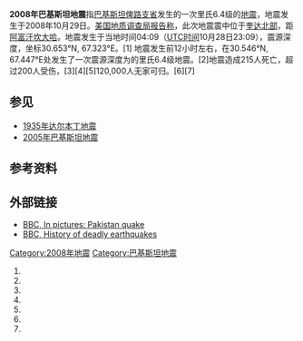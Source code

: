 **2008年巴基斯坦地震**指[巴基斯坦](../Page/巴基斯坦.md "wikilink")[俾路支省](../Page/俾路支省.md "wikilink")发生的一次里氏6.4级的[地震](../Page/地震.md "wikilink")，地震发生于2008年10月29日。[美国地质调查局报告称](https://zh.wikipedia.org/wiki/美国地质调查局 "wikilink")，此次地震震中位于[奎达北部](https://zh.wikipedia.org/wiki/奎达 "wikilink")，距[阿富汗](../Page/阿富汗.md "wikilink")[坎大哈](../Page/坎大哈.md "wikilink")。地震发生于当地时间04:09（[UTC时间](https://zh.wikipedia.org/wiki/UTC "wikilink")10月28日23:09），震源深度，坐标30.653°N, 67.323°E。\[1\] 地震发生前12小时左右，在30.546°N, 67.447°E处发生了一次震源深度为的里氏6.4级地震。\[2\]地震造成215人死亡，超过200人受伤，\[3\]\[4\]\[5\]120,000人无家可归。\[6\]\[7\]

## 参见

  - [1935年达尔本丁地震](https://zh.wikipedia.org/wiki/1935年达尔本丁地震 "wikilink")
  - [2005年巴基斯坦地震](https://zh.wikipedia.org/wiki/2005年巴基斯坦地震 "wikilink")

## 参考资料

## 外部链接

  - [BBC, In pictures: Pakistan quake](http://news.bbc.co.uk/2/hi/in_pictures/7696717.stm)
  - [BBC, History of deadly earthquakes](http://news.bbc.co.uk/2/hi/in_depth/2059330.stm)

[Category:2008年地震](https://zh.wikipedia.org/wiki/Category:2008年地震 "wikilink") [Category:巴基斯坦地震](https://zh.wikipedia.org/wiki/Category:巴基斯坦地震 "wikilink")

1.

2.

3.
4.

5.

6.

7.